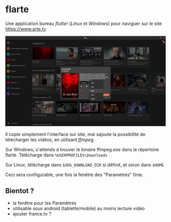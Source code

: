 # flarte

Une application bureau *flutter* (*Linux* et *Windows*) pour naviguer sur le site https://www.arte.tv

<img src="./screenshots/20230324-flarte-640x.png" />

Il copie simplement l'interface sur site, mai sajoute la possibilité de télécharger les vidéos, en utilisant *ffmpeg*.

Sur Windows, s'attends à trouver le binaire ffmpeg.exe dans le répertoire flarte. Télécharge dans `%USERPROFILE%\Downloads`

Sur Linux, télécharge dans `$XDG_DOWNLOAD_DIR` si définit, et sinon dans `$HOME`

Ceci sera configurable, une fois la fenêtre des "Paramètres" finie.

## Bientot ?

- la fenêtre pour les Paramètres
- utilisable sous android (tablette/mobile) au moins lecture vidéo
- ajouter france.tv ?

